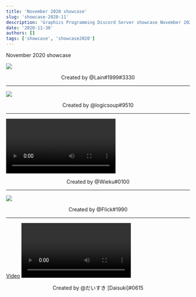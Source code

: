 ```yaml
---
title: 'November 2020 showcase'
slug: 'showcase-2020-11'
description: 'Graphics Programming Discord Server showcase November 2020'
date: '2020-11-30'
authors: []
tags: ['showcase', 'showcase2020']
---
```


November 2020 showcase
<!-- truncate -->

![](https://imgur.com/jLL020P.jpg)
<center>Created by @Lain#1999#3330</center>

<hr/>

![](https://imgur.com/7Dqp5bE.jpg)
<center>Created by @logicsoup#9510</center>

<hr/>

<video src="https://imgur.com/3umxq1j.mp4"></video>
<center>Created by @Wieku#0100</center>

<hr/>

![](https://imgur.com/uUPM0j0.jpg)
<center>Created by @Flick#1990</center>

<hr/>

[Video](https://imgur.com/4UoiiM8.mp4)
<video src="https://imgur.com/4UoiiM8.mp4"></video>
<center>Created by @だいすき [Daisuki]#0615</center>